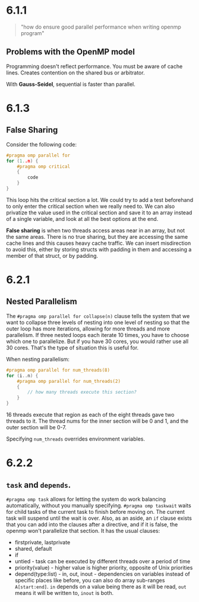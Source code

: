 # 6.1.1
> "how do ensure good parallel performance when writing openmp program"

## Problems with the OpenMP model
Programming doesn't reflect performance. You must be aware of cache lines. Creates contention on the shared bus or arbitrator. 

With **Gauss-Seidel**, sequential is faster than parallel. 

# 6.1.3 
## False Sharing
Consider the following code:
```c
#pragma omp parallel for
for (1..n) {
	#pragma omp critical
	{
		code
	}
}
```
This loop hits the critical section a lot. We could try to add a test beforehand to only enter the critical section when we really need to. We can also privatize the value used in the critical section and save it to an array instead of a single variable, and look at all the best options at the end. 

**False sharing** is when two threads access areas near in an array, but not the same areas. There is no true sharing, but they are accessing the same cache lines and this causes heavy cache traffic. We can insert misdirection to avoid this, either by storing structs with padding in them and accessing a member of that struct, or by padding. 

# 6.2.1
## Nested Parallelism
The `#pragma omp parallel for collapse(n)` clause tells the system that we want to collapse three levels of nesting into one level of nesting so that the outer loop has more iterations, allowing for more threads and more parallelism. If three nested loops each iterate 10 times, you have to choose which one to parallelize. But if you have 30 cores, you would rather use all 30 cores. That's the type of situation this is useful for. 

When nesting parallelism:
```c
#pragma omp parallel for num_threads(8)
for (i..n) {
	#pragma omp parallel for num_threads(2)
	{
		// how many threads execute this section?
	}
}
```

16 threads execute that region as each of the eight threads gave two threads to it. The thread nums for the inner section will be 0 and 1, and the outer section will be 0-7.  

Specifying `num_threads` overrides environment variables.

# 6.2.2
## `task` and `depends`. 
`#pragma omp task` allows for letting the system do work balancing automatically, without you manually specifying. `#pragma omp taskwait` waits for child tasks of the current task to finish before moving on. The current task will suspend until the wait is over. Also, as an aside, an `if` clause exists that you can add into the clauses after a directive, and if it is false, the openmp won't parallelize that section. It has the usual clauses:
* firstprivate, lastprivate
* shared, default
* if
* untied - task can be executed by different threads over a period of time
* priority(value) - higher value is higher priority, opposite of Unix priorities
* depend(type:list) - in, out, inout - dependencies on variables instead of specific places like before, you can also do array sub-ranges `A[start:end]`. `in` depends on a value being there as it will be read, `out` means it will be written to, `inout` is both.
